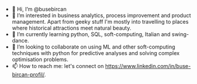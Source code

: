 - 👋 Hi, I’m @busebircan
- 👀 I’m interested in business analytics, process improvement and product management. Apart from geeky stuff I'm mostly into travelling to places where historical attractions
meet natural beauty.
- 🌱 I’m currently learning python, SQL, soft-computing, Italian and swing-dance.
- 💞️ I’m looking to collaborate on using ML and other soft-computing techniques with python for predictive analyses and solving complex optimisation problems.
- 📫 How to reach me: let's connect on https://www.linkedin.com/in/buse-bircan-profil/.

<!---
busebircan/busebircan is a ✨ special ✨ repository because its `README.md` (this file) appears on your GitHub profile.
You can click the Preview link to take a look at your changes.
--->
